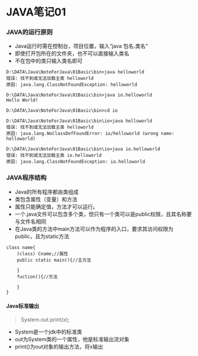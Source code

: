 # JAVA笔记01
### JAVA的运行原则
* Java运行时需在控制台，项目位置，输入“java 包名.类名”
* 即使打开包所在的文件夹，也不可以直接输入类名
* 不在包中的类只输入类名即可
```
D:\DATA\Java\NoteForJava\01Basic\bin>java helloworld
错误: 找不到或无法加载主类 helloworld
原因: java.lang.ClassNotFoundException: helloworld

D:\DATA\Java\NoteForJava\01Basic\bin>java io.helloworld
Hello World!

D:\DATA\Java\NoteForJava\01Basic\bin>cd io

D:\DATA\Java\NoteForJava\01Basic\bin\io>java helloworld
错误: 找不到或无法加载主类 helloworld
原因: java.lang.NoClassDefFoundError: io/helloworld (wrong name: helloworld)

D:\DATA\Java\NoteForJava\01Basic\bin\io>java io.helloworld
错误: 找不到或无法加载主类 io.helloworld
原因: java.lang.ClassNotFoundException: io.helloworld
```
### JAVA程序结构
* Java的所有程序都由类组成
* 类包含属性（变量）和方法
* 属性只能确定值，方法才可以运行。
* 一个.java文件可以包含多个类，但只有一个类可以是public权限，且其名称要与文件名相同
* 在Java类的方法中main方法可以作为程序的入口，要求其访问权限为public，且为static方法
```
class name{
    (class) Cname;//属性
    public static main(){//主方法

    }
    fuction(){//方法

    }
}
```
#### Java标准输出
>System.out.print(x);

* System是一个jdk中的标准类
* out为System类的一个属性，他是标准输出流对象
* print()为out对象的输出方法，将x输出